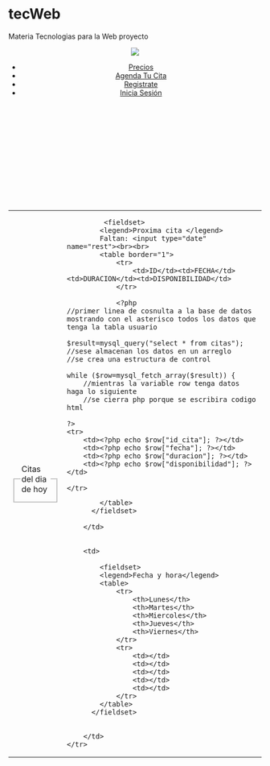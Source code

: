 # tecWeb
Materia Tecnologias para la Web proyecto
<html>
<head>
<meta http-equiv="Content-Type" content="text/html; charset=utf-8">
<title>Citas</title>
<link rel="stylesheet" type="text/css" media="screen" href="css/menubar.css"><!--estilo de la barra de menu--> 
<link rel="stylesheet" type="text/css" href="cont.css">
</head>
<!--ESTA PAGINA SERA VISIBLE SOLO POR EL ADMINISTRADOR -->
<body>
<?php
	//conexion a la base de datos
	$conexion=mysql_connect('localhost','root','12345678');
	mysql_select_db("proyecto",$conexion) or die("no se pudo conectar a la base de datos");
	?>

<header>
<section class="wrapper"><!-- Barra de Menu-->
<div class="menuleft"><a href="index.html"><img src="images/name3.bmp" class="name"/></a></div>
<div class="menuright"><nav class="navbar"><ul class="navul"><li class="navulli"><u class="navullia" onClick="scrollWin(650)">Precios</u></li><li class="navulli"><u class="navullia" onClick="scrollWin(1310)">Agenda Tu Cita</u></li><li class="navulli"><u class="navullia" onClick="window.location.assign('register.html')">Registrate</u></li><li class="navulli"><u class="navullia" onClick="window.location.assign('login.html')">Inicia Sesión</u></li></ul></nav></div>
</section>
</header><!--Fin de Barra de Menu -->
<br><br><br><br><br><br><br><br><br>
<section class="back">
<table width="100%" height="100%">
	<tr>
		<td>
			 <fieldset>
         	<legend>Citas del dia de hoy</legend>
         </fieldset> 
		</td>
		<td>
			
			 <fieldset>
          	<legend>Proxima cita </legend>
          	Faltan: <input type="date" name="rest"><br><br>
          	<table border="1">
          		<tr>
          			<td>ID</td><td>FECHA</td><td>DURACION</td><td>DISPONIBILIDAD</td>
          		</tr>

          		<?php
	//primer linea de cosnulta a la base de datos mostrando con el asterisco todos los datos que tenga la tabla usuario

	$result=mysql_query("select * from citas");
	//sese almacenan los datos en un arreglo
	//se crea una estructura de control

	while ($row=mysql_fetch_array($result)) {
		//mientras la variable row tenga datos haga lo siguiente
		//se cierra php porque se escribira codigo html
	
	?>
	<tr>
		<td><?php echo $row["id_cita"]; ?></td>
		<td><?php echo $row["fecha"]; ?></td>
		<td><?php echo $row["duracion"]; ?></td>
		<td><?php echo $row["disponibilidad"]; ?></td>
		  	
	</tr>
<?php 
}
?>


          	</table>
          </fieldset>

		</td>


		<td>
			
			<fieldset>
          	<legend>Fecha y hora</legend>
          	<table>
          		<tr>
          			<th>Lunes</th>
          			<th>Martes</th>
          			<th>Miercoles</th>
          			<th>Jueves</th>
          			<th>Viernes</th>
          		</tr>
          		<tr>
          			<td></td>
          			<td></td>
          			<td></td>
          			<td></td>
          			<td></td>
          		</tr>
          	</table>
          </fieldset>


		</td>
	</tr>
</table>
</section>
</body>
</html>

